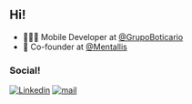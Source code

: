 ## Hi! 

* 👩🏻‍💻 Mobile Developer at [@GrupoBoticario](https://www.boticario.com.br/)
* 💜 Co-founder at [@Mentallis](https://mentallis.app/)
 
### Social!  

[![Linkedin](https://img.shields.io/badge/-jeancarlosilvadev-0e76a8?style=flat&logo=Linkedin&logoColor=white)](https://www.linkedin.com/in/jeancarlosilvadev/)
[![mail](https://img.shields.io/badge/jeaan2-email-red)](mailto:jeaan3@gmail.com)
